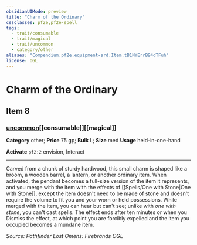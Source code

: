 ```yaml
---
obsidianUIMode: preview
title: "Charm of the Ordinary"
cssclasses: pf2e,pf2e-spell
tags:
  - trait/consumable
  - trait/magical
  - trait/uncommon
  - category/other
aliases: "Compendium.pf2e.equipment-srd.Item.tB1NYErrB94dTFuh"
license: OGL
---
```

# Charm of the Ordinary
## Item 8
### [uncommon](uncommon "Uncommon Rarity Trait")[[consumable]][[magical]]

**Category** other; 
**Price** 75 gp; 
**Bulk** L; **Size** med
**Usage** held-in-one-hand

**Activate** `pf2:2` envision, Interact

* * *

Carved from a chunk of sturdy hardwood, this small charm is shaped like a broom, a wooden barrel, a lantern, or another ordinary item. When activated, the pendant becomes a full-size version of the item it represents, and you merge with the item with the effects of [[Spells/One with Stone|One with Stone]], except the item doesn't need to be made of stone and doesn't require the volume to fit you and your worn or held possessions. While merged with the item, you can hear but can't see; unlike with _one with stone_, you can't cast spells. The effect ends after ten minutes or when you Dismiss the effect, at which point you are forcibly expelled and the item you occupied becomes a mundane item.

*Source: Pathfinder Lost Omens: Firebrands*
*OGL*